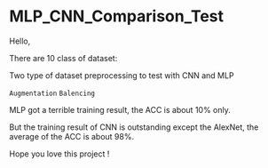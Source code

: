 # MLP_CNN_Comparison_Test

Hello,

There are 10 class of dataset:

Two type of dataset preprocessing to test with CNN and MLP 

`Augmentation` `Balencing`

MLP got  a terrible training result, the ACC is about 10% only.

But the training result of CNN is outstanding except the AlexNet, the average of the ACC is about 98%.

Hope you love this project !